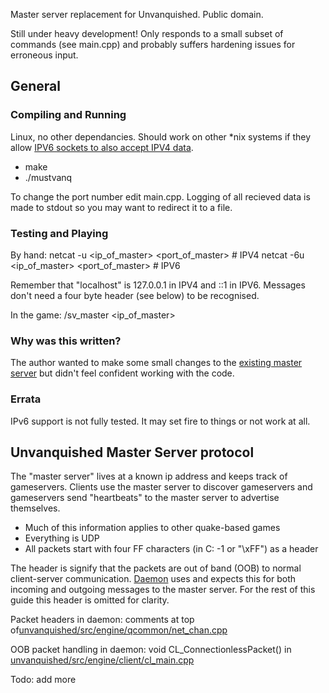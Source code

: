 Master server replacement for Unvanquished.  Public domain.

Still under heavy development!  Only responds to a small subset of commands (see main.cpp) and probably suffers hardening issues for erroneous input.

## General
### Compiling and Running
Linux, no other dependancies.  Should work on other *nix systems if they allow [IPV6 sockets to also accept IPV4 data](https://en.wikipedia.org/w/index.php?title=IPv6&oldid=670296313#IPv4-mapped_IPv6_addresses).

 * make
 * ./mustvanq

To change the port number edit main.cpp.  Logging of all recieved data is made to stdout so you may want to redirect it to a file.

### Testing and Playing
By hand:
	netcat -u  <ip_of_master> <port_of_master>  # IPV4
	netcat -6u <ip_of_master> <port_of_master>  # IPV6

Remember that "localhost" is 127.0.0.1 in IPV4 and ::1 in IPV6.  Messages don't need a four byte header (see below) to be recognised.

In the game:
	/sv_master <ip_of_master>

### Why was this written?
The author wanted to make some small changes to the [existing master server](https://github.com/Unvanquished/unvanquished-master) but didn't feel confident working with the code.

### Errata
IPv6 support is not fully tested.  It may set fire to things or not work at all.


## Unvanquished Master Server protocol
The "master server" lives at a known ip address and keeps track of gameservers.  Clients use the master server to discover gameservers and gameservers send "heartbeats" to the master server to advertise themselves.

 * Much of this information applies to other quake-based games
 * Everything is UDP
 * All packets start with four FF characters (in C: -1 or "\xFF") as a header

The header is signify that the packets are out of band (OOB) to normal client-server communication.  [Daemon](https://wiki.unvanquished.net/index.php?title=Engine) uses and expects this for both incoming and outgoing messages to the master server.  For the rest of this guide this header is omitted for clarity.

Packet headers in daemon: comments at top of[unvanquished/src/engine/qcommon/net_chan.cpp](https://github.com/Unvanquished/Unvanquished/blob/master/src/engine/qcommon/net_chan.cpp)

OOB packet handling in daemon: void CL_ConnectionlessPacket() in [unvanquished/src/engine/client/cl_main.cpp](https://github.com/Unvanquished/Unvanquished/blob/master/src/engine/client/cl_main.cpp)

Todo: add more


